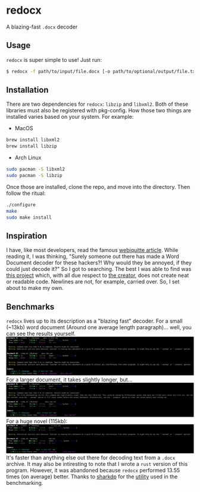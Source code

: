 # redocx
A blazing-fast `.docx` decoder

## Usage
`redocx` is super simple to use! Just run:
```bash
$ redocx -f path/to/input/file.docx [-o path/to/optional/output/file.txt]
```
## Installation
There are two dependencies for `redocx`: `libzip` and `libxml2`. Both of these libraries must also be registered with pkg-config. How those two things are installed varies based on your system. For example:

* MacOS
```bash
brew install libxml2
brew install libzip
```

* Arch Linux
```bash
sudo pacman -S libxml2
sudo pacman -S libzip
```
Once those are installed, clone the repo, and move into the directory. Then follow the ritual:
```bash
./configure
make
sudo make install
```

## Inspiration
I have, like most developers, read the famous [webiquitte article](http://www.catb.org/esr/faqs/smart-questions.html). While reading it, I was thinking, "Surely someone out there has made a Word Document decoder for these hackers?! Why would they be annoyed, if they could just decode it?" So I got to searching. The best I was able to find was [this project](https://github.com/DecentM/undocx/blob/master/undocx) which, with all due respect to [the creator](https://github.com/DecentM), does not create neat or readable code. Newlines are not, for example, carried over. So, I set about to make my own.
## Benchmarks
`redocx` lives up to its description as a "blazing fast" decoder. For a small (~13kb) word document (Around one average length paragraph)... well, you can see the results yourself.
<img src="res/bench_small.png">
For a larger document, it takes slightly longer, but...
<img src="res/bench_large.png">
For a huge novel (115kb):
<img src="res/bench_huge.png">
It's faster than anything else out there for decoding text from a `.docx` archive.
It may also be intiresting to note that I wrote a `rust` version of this program. However, it was abandoned because `redocx` performed 13.55 times (on average) better.
Thanks to [sharkdp](https://github.com/sharkdp) for the [utility](https://github.com/sharkdp/hyperfine) used in the benchmarking.
